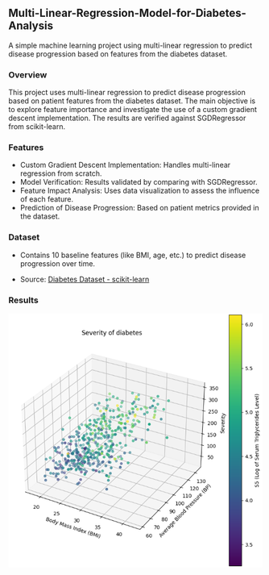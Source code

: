 ## Multi-Linear-Regression-Model-for-Diabetes-Analysis

A simple machine learning project using multi-linear regression to predict disease progression based on features from the diabetes dataset.

### Overview

This project uses multi-linear regression to predict disease progression based on patient features from the diabetes dataset. The main objective is to explore feature importance and investigate the use of a custom gradient descent implementation. The results are verified against SGDRegressor from scikit-learn.

### Features

-   Custom Gradient Descent Implementation: Handles multi-linear regression from scratch.
-   Model Verification: Results validated by comparing with SGDRegressor.
-   Feature Impact Analysis: Uses data visualization to assess the influence of each feature.
-   Prediction of Disease Progression: Based on patient metrics provided in the dataset.

### Dataset

-   Contains 10 baseline features (like BMI, age, etc.) to predict disease progression over time.

-   Source: [Diabetes Dataset - scikit-learn](https://scikit-learn.org/stable/modules/generated/sklearn.datasets.load_diabetes.html)

### Results

![Severity Analysis](images/severity_analysis.png)
